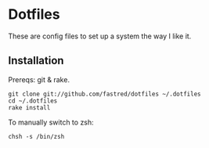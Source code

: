 # Dotfiles

These are config files to set up a system the way I like it.


## Installation

Prereqs: git & rake.

```
git clone git://github.com/fastred/dotfiles ~/.dotfiles
cd ~/.dotfiles
rake install
```

To manually switch to zsh:

```chsh -s /bin/zsh```

